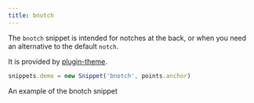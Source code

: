 ```yaml
---
title: bnotch
---
```


The `bnotch` snippet is intended for notches at the back, or when you
need an alternative to the default `notch`.

It is provided by [plugin-theme](/reference/plugins/theme/).

```js
snippets.demo = new Snippet('bnotch', points.anchor)
```

<Example part="snippets_bnotch">An example of the bnotch snippet</Example>

